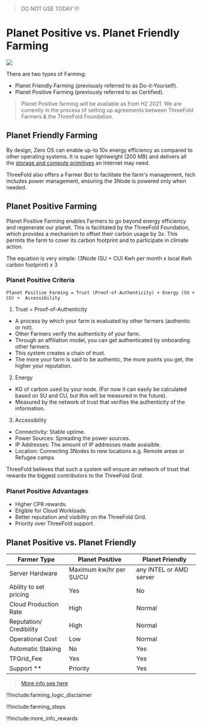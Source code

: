 
> DO NOT USE TODAY !!!

# Planet Positive vs. Planet Friendly Farming

![](img/becomefarmer.png)

There are two types of Farming:
- Planet Friendly Farming (previously referred to as Do-it-Yourself).
- Planet Positive Farming (previously referred to as Certified).

> Planet Positive farming will be available as from H2 2021. We are currently in the process of setting up agreements between  ThreeFold Farmers & the ThreeFold Foundation.

## Planet Friendly Farming

By design, Zero OS can enable up-to 10x energy efficiency as compared to other operating systems. It is super lightweight (200 MB) and delivers all the [storage and compute primitives](internet4:internet4_tfgrid_primitives) an Internet may need. 

ThreeFold also offers a Farmer Bot to facilitate the farm's management, hich includes power management, ensuring the 3Node is powered only when needed.

## Planet Positive Farming

Planet Positive Farming enables Farmers to go beyond energy efficiency and regenerate our planet. This is facilitated by the ThreeFold Foundation, which provides a mechanism to offset their carbon usage by 3x. This permits the farm to cover its carbon footprint and to participate in climate action.

The equation is very simple: (3Node (SU + CU) Kwh per month x local Kwh carbon footprint) x 3

### Planet Positive Criteria

```
Planet Positive Farming = Trust (Proof-of-Authenticity) + Energy (SU + CU) +  Accessibility
```

1. Trust = Proof-of-Authenticity

- A process by which your farm is evaluated by other farmers (authentic or not).
- Other Farmers verify the authenticity of your farm.
- Through an affiliation model, you can get authenticated by onboarding other farmers.
- This system creates a chain of trust.
- The more your farm is said to be authentic, the more points you get, the higher your reputation.

2. Energy 

- KG of carbon used by your node. (For now it can easily be calculated based on SU and CU, but this will be measured in the future).
- Measured by the network of trust that verifies the authenticity of the information.

3. Accessibility

- Connectivity: Stable uptime.
- Power Sources: Spreading the power sources.
- IP Addresses: The amount of IP addresses made avaialble.
- Location: Connecting 3Nodes to new locations e.g. Remote areas or Refugee camps

ThreeFold believes that such a system will ensure an network of trust that rewards the biggest contributors to the ThreeFold Grid.

### Planet Positive Advantages

- Higher CPR rewards.
- Eligible for Cloud Workloads.
- Better reputation and visibility on the ThreeFold Grid.
- Priority over ThreeFold support.

## Planet Positive vs. Planet Friendly

| Farmer Type             | Planet Positive         | Planet Friendly         |
| ----------------------- | ----------------------- | ----------------------- |
| Server Hardware         | Maximum kw/hr per SU/CU | any INTEL or AMD server |
| Ability to set pricing  | Yes                     | No                      |
| Cloud Production Rate   | High                    | Normal                  |
| Reputation/ Credibility | High                    | Normal                  |
| Operational Cost        | Low                     | Normal                  |
| Automatic Staking       | No                      | Yes                     |
| TFGrid_Fee              | Yes                     | Yes                     |
| Support **              | Priority                | Yes                     |


> [More info see here](farming_types)

!!!include:farming_logic_disclaimer

!!!include:farming_steps

!!!include:more_info_rewards